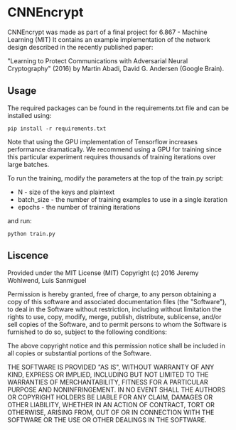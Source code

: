 # CNNEncrypt

CNNEncrypt was made as part of a final project for 6.867 - Machine Learning (MIT)
It contains an example implementation of the network design described in the recently published paper:

"Learning to Protect Communications with Adversarial Neural Cryptography" (2016) by  Martin Abadi, David G. Andersen (Google Brain).

## Usage 

The required packages can be found in the requirements.txt file and can be installed using:  

`pip install -r requirements.txt`

Note that using the GPU implementation of Tensorflow increases performance dramatically.
We recommend using a GPU for training since this particular 
experiment requires thousands of training iterations over large batches.

To run the training, modify the parameters at the top of the train.py script:   

* N - size of the keys and plaintext  
* batch_size - the number of training examples to use in a single iteration
* epochs - the number of training iterations

and run:  

`python train.py`

## Liscence

Provided under the MIT License (MIT)
Copyright (c) 2016 Jeremy Wohlwend, Luis Sanmiguel

Permission is hereby granted, free of charge, to any person obtaining 
a copy of this software and associated documentation files (the "Software"),
to deal in the Software without restriction, including without limitation
the rights to use, copy, modify, merge, publish, distribute, sublicense,
and/or sell copies of the Software, and to permit persons to whom the Software
is furnished to do so, subject to the following conditions:

The above copyright notice and this permission notice shall be included
in all copies or substantial portions of the Software.

THE SOFTWARE IS PROVIDED "AS IS", WITHOUT WARRANTY OF ANY KIND, EXPRESS OR IMPLIED,
INCLUDING BUT NOT LIMITED TO THE WARRANTIES OF MERCHANTABILITY,
FITNESS FOR A PARTICULAR PURPOSE AND NONINFRINGEMENT. 
IN NO EVENT SHALL THE AUTHORS OR COPYRIGHT HOLDERS BE LIABLE FOR ANY CLAIM,
DAMAGES OR OTHER LIABILITY, WHETHER IN AN ACTION OF CONTRACT,
TORT OR OTHERWISE, ARISING FROM, OUT OF OR IN CONNECTION WITH THE SOFTWARE
OR THE USE OR OTHER DEALINGS IN THE SOFTWARE.
